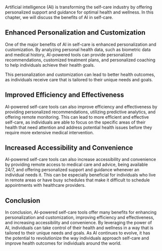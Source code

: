 
Artificial intelligence (AI) is transforming the self-care industry by offering personalized support and guidance for optimal health and wellness. In this chapter, we will discuss the benefits of AI in self-care.

Enhanced Personalization and Customization
------------------------------------------

One of the major benefits of AI in self-care is enhanced personalization and customization. By analyzing personal health data, such as biometric data and medical history, AI-powered tools can provide personalized recommendations, customized treatment plans, and personalized coaching to help individuals achieve their health goals.

This personalization and customization can lead to better health outcomes, as individuals receive care that is tailored to their unique needs and goals.

Improved Efficiency and Effectiveness
-------------------------------------

AI-powered self-care tools can also improve efficiency and effectiveness by providing personalized recommendations, utilizing predictive analytics, and offering remote monitoring. This can lead to more efficient and effective self-care, as individuals are able to focus on the specific areas of their health that need attention and address potential health issues before they require more extensive medical intervention.

Increased Accessibility and Convenience
---------------------------------------

AI-powered self-care tools can also increase accessibility and convenience by providing remote access to medical care and advice, being available 24/7, and offering personalized support and guidance whenever an individual needs it. This can be especially beneficial for individuals who live in remote areas or have busy schedules that make it difficult to schedule appointments with healthcare providers.

Conclusion
----------

In conclusion, AI-powered self-care tools offer many benefits for enhancing personalization and customization, improving efficiency and effectiveness, and increasing accessibility and convenience. By leveraging the power of AI, individuals can take control of their health and wellness in a way that is tailored to their unique needs and goals. As AI continues to evolve, it has the potential to revolutionize the way individuals approach self-care and improve health outcomes for individuals around the world.

